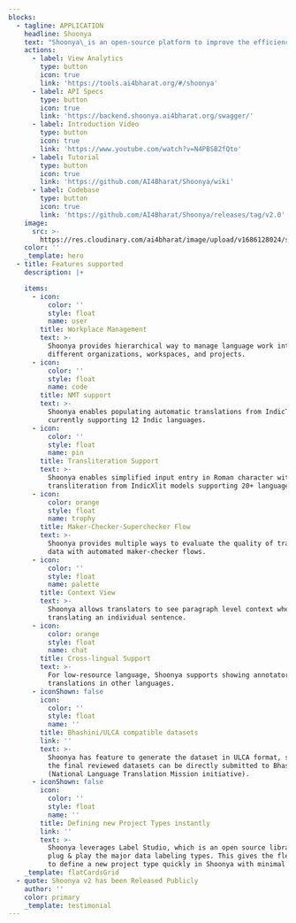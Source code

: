 ```yaml
---
blocks:
  - tagline: APPLICATION
    headline: Shoonya
    text: "Shoonya\_is an open-source platform to improve the efficiency of language work in Indian languages with AI tools and custom-built UI interfaces and features. This is a key requirement to create larger datasets for training AI models such as neural machine translation for a large number of Indian languages. \_\n\nShoonya has been envisaged as supporting various types of language work including translation, text validation, speech transcription, optical character recognition and so on. The current focus of Shoonya is on translation.&#x20;\n"
    actions:
      - label: View Analytics
        type: button
        icon: true
        link: 'https://tools.ai4bharat.org/#/shoonya'
      - label: API Specs
        type: button
        icon: true
        link: 'https://backend.shoonya.ai4bharat.org/swagger/'
      - label: Introduction Video
        type: button
        icon: true
        link: 'https://www.youtube.com/watch?v=N4PBSB2fQto'
      - label: Tutorial
        type: button
        icon: true
        link: 'https://github.com/AI4Bharat/Shoonya/wiki'
      - label: Codebase
        type: button
        icon: true
        link: 'https://github.com/AI4Bharat/Shoonya/releases/tag/v2.0'
    image:
      src: >-
        https://res.cloudinary.com/ai4bharat/image/upload/v1686128024/shoonya_hzheiq.png
    color: ''
    _template: hero
  - title: Features supported
    description: |+

    items:
      - icon:
          color: ''
          style: float
          name: user
        title: Workplace Management
        text: >-
          Shoonya provides hierarchical way to manage language work into
          different organizations, workspaces, and projects. 
      - icon:
          color: ''
          style: float
          name: code
        title: NMT support
        text: >-
          Shoonya enables populating automatic translations from IndicTrans
          currently supporting 12 Indic languages. 
      - icon:
          color: ''
          style: float
          name: pin
        title: Transliteration Support
        text: >-
          Shoonya enables simplified input entry in Roman character with
          transliteration from IndicXlit models supporting 20+ languages.  
      - icon:
          color: orange
          style: float
          name: trophy
        title: Maker-Checker-Superchecker Flow
        text: >-
          Shoonya provides multiple ways to evaluate the quality of translated
          data with automated maker-checker flows.
      - icon:
          color: ''
          style: float
          name: palette
        title: Context View
        text: >-
          Shoonya allows translators to see paragraph level context when
          translating an individual sentence. 
      - icon:
          color: orange
          style: float
          name: chat
        title: Cross-lingual Support
        text: >-
          For low-resource language, Shoonya supports showing annotators
          translations in other languages.
      - iconShown: false
        icon:
          color: ''
          style: float
          name: ''
        title: Bhashini/ULCA compatible datasets
        link: ''
        text: >-
          Shoonya has feature to generate the dataset in ULCA format, so that
          the final reviewed datasets can be directly submitted to Bhashini
          (National Language Translation Mission initiative).
      - iconShown: false
        icon:
          color: ''
          style: float
          name: ''
        title: Defining new Project Types instantly
        link: ''
        text: >-
          Shoonya leverages Label Studio, which is an open source library to
          plug & play the major data labeling types. This gives the flexibility
          to define a new project type quickly in Shoonya with minimal changes.
    _template: flatCardsGrid
  - quote: Shoonya v2 has been Released Publicly
    author: ''
    color: primary
    _template: testimonial
---
```


